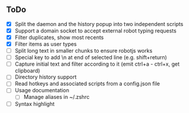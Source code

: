 ## ToDo

-   [x] Split the daemon and the history popup into two independent scripts
-   [x] Support a domain socket to accept external robot typing requests
-   [x] Filter duplicates, show most recents
-   [x] Filter items as user types
-   [ ] Split long text in smaller chunks to ensure robotjs works
-   [ ] Special key to add \n at end of selected line (e.g. shift+return)
-   [ ] Capture initial text and filter according to it (emit ctrl+a - ctrl+x, get clipboard)
-   [ ] Directory history support
-   [ ] Read hotkeys and associated scripts from a config.json file
-   [ ] Usage documentation
    -   [ ] Manage aliases in ~/.zshrc
-   [ ] Syntax highlight

